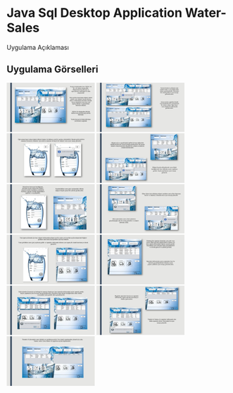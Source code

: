 # Java Sql Desktop Application Water-Sales

Uygulama Açıklaması

## Uygulama Görselleri


<p>
<a href="https://github.com/demetkochan/Java-Sqlite-Desktop-Application-Water-Sales/blob/main/images/DemetKochan_SuSat%C4%B1%C5%9FSunum-page-2.jpg">
<img src="https://github.com/demetkochan/Java-Sqlite-Desktop-Application-Water-Sales/blob/main/images/DemetKochan_SuSat%C4%B1%C5%9FSunum-page-2.jpg" width="200" style="max-width:100%;"></a>

  
<a href="https://github.com/demetkochan/Java-Sqlite-Desktop-Application-Water-Sales/blob/main/images/DemetKochan_SuSat%C4%B1%C5%9FSunum-page-3.jpg">
<img src="https://github.com/demetkochan/Java-Sqlite-Desktop-Application-Water-Sales/blob/main/images/DemetKochan_SuSat%C4%B1%C5%9FSunum-page-3.jpg" width="200" style="max-width:100%;"></a>
  

<a href="https://github.com/demetkochan/Java-Sqlite-Desktop-Application-Water-Sales/blob/main/images/DemetKochan_SuSat%C4%B1%C5%9FSunum-page-4.jpg">
<img src="https://github.com/demetkochan/Java-Sqlite-Desktop-Application-Water-Sales/blob/main/images/DemetKochan_SuSat%C4%B1%C5%9FSunum-page-4.jpg" width="200" style="max-width:100%;"></a>
  
  
<a href="https://github.com/demetkochan/Java-Sqlite-Desktop-Application-Water-Sales/blob/main/images/DemetKochan_SuSat%C4%B1%C5%9FSunum-page-5.jpg">
<img src="https://github.com/demetkochan/Java-Sqlite-Desktop-Application-Water-Sales/blob/main/images/DemetKochan_SuSat%C4%B1%C5%9FSunum-page-5.jpg" width="200" style="max-width:100%;"></a>
  
<a href="https://github.com/demetkochan/Java-Sqlite-Desktop-Application-Water-Sales/blob/main/images/DemetKochan_SuSat%C4%B1%C5%9FSunum-page-6.jpg">
<img src="https://github.com/demetkochan/Java-Sqlite-Desktop-Application-Water-Sales/blob/main/images/DemetKochan_SuSat%C4%B1%C5%9FSunum-page-6.jpg" width="200" style="max-width:100%;"></a>
  
<a href="https://github.com/demetkochan/Java-Sqlite-Desktop-Application-Water-Sales/blob/main/images/DemetKochan_SuSat%C4%B1%C5%9FSunum-page-7.jpg">
<img src="https://github.com/demetkochan/Java-Sqlite-Desktop-Application-Water-Sales/blob/main/images/DemetKochan_SuSat%C4%B1%C5%9FSunum-page-7.jpg" width="200" style="max-width:100%;"></a>
  
    
<a href="https://github.com/demetkochan/Java-Sqlite-Desktop-Application-Water-Sales/blob/main/images/DemetKochan_SuSat%C4%B1%C5%9FSunum-page-8.jpg">
<img src="https://github.com/demetkochan/Java-Sqlite-Desktop-Application-Water-Sales/blob/main/images/DemetKochan_SuSat%C4%B1%C5%9FSunum-page-8.jpg" width="200" style="max-width:100%;"></a>
  
      
<a href="https://github.com/demetkochan/Java-Sqlite-Desktop-Application-Water-Sales/blob/main/images/DemetKochan_SuSat%C4%B1%C5%9FSunum-page-9.jpg">
<img src="https://github.com/demetkochan/Java-Sqlite-Desktop-Application-Water-Sales/blob/main/images/DemetKochan_SuSat%C4%B1%C5%9FSunum-page-9.jpg" width="200" style="max-width:100%;"></a>
  
        
<a href="https://github.com/demetkochan/Java-Sqlite-Desktop-Application-Water-Sales/blob/main/images/DemetKochan_SuSat%C4%B1%C5%9FSunum-page-10.jpg">
<img src="https://github.com/demetkochan/Java-Sqlite-Desktop-Application-Water-Sales/blob/main/images/DemetKochan_SuSat%C4%B1%C5%9FSunum-page-10.jpg" width="200" style="max-width:100%;"></a>
  
<a href="https://github.com/demetkochan/Java-Sqlite-Desktop-Application-Water-Sales/blob/main/images/DemetKochan_SuSat%C4%B1%C5%9FSunum-page-11.jpg">
<img src="https://github.com/demetkochan/Java-Sqlite-Desktop-Application-Water-Sales/blob/main/images/DemetKochan_SuSat%C4%B1%C5%9FSunum-page-11.jpg" width="200" style="max-width:100%;"></a>
  
<a href="https://github.com/demetkochan/Java-Sqlite-Desktop-Application-Water-Sales/blob/main/images/DemetKochan_SuSat%C4%B1%C5%9FSunum-page-12.jpg">
<img src="https://github.com/demetkochan/Java-Sqlite-Desktop-Application-Water-Sales/blob/main/images/DemetKochan_SuSat%C4%B1%C5%9FSunum-page-12.jpg" width="200" style="max-width:100%;"></a>
  
</p>



